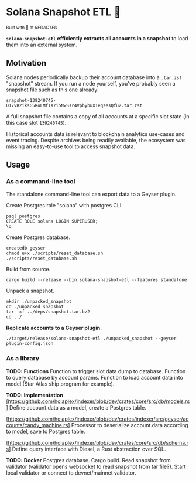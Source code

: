 # Solana Snapshot ETL 📸

<sub>Built with 🦀 at <em>REDACTED</em></sub>

**`solana-snapshot-etl` efficiently extracts all accounts in a snapshot** to load them into an external system.

## Motivation

Solana nodes periodically backup their account database into a `.tar.zst` "snapshot" stream.
If you run a node yourself, you've probably seen a snapshot file such as this one already:

```
snapshot-139240745-D17vR2iksG5RoLMfTX7i5NwSsr4VpbybuX1eqzesQfu2.tar.zst
```

A full snapshot file contains a copy of all accounts at a specific slot state (in this case slot `139240745`).

Historical accounts data is relevant to blockchain analytics use-cases and event tracing.
Despite archives being readily available, the ecosystem was missing an easy-to-use tool to access snapshot data.

## Usage

### As a command-line tool

The standalone command-line tool can export data to a Geyser plugin.

Create Postgres role "solana" with postgres CLI.

```shell
psql postgres
CREATE ROLE solana LOGIN SUPERUSER;
\q
```

Create Postgres database.

```shell
createdb geyser
chmod u+x ./scripts/reset_database.sh
./scripts/reset_database.sh
```

Build from source.

```shell
cargo build --release --bin solana-snapshot-etl --features standalone
```

Unpack a snapshot.

```shell
mkdir ./unpacked_snapshot
cd ./unpacked_snapshot
tar -xf ../deps/snapshot.tar.bz2
cd ../
```

**Replicate accounts to a Geyser plugin.**

```shell
./target/release/solana-snapshot-etl ./unpacked_snapshot --geyser plugin-config.json
```

### As a library

**TODO: Functions**
Function to trigger slot data dump to database.
Function to query database by account params.
Function to load account data into model (Star Atlas ship program for example).

**TODO: Implementation**
[https://github.com/holaplex/indexer/blob/dev/crates/core/src/db/models.rs]
Define account.data as a model, create a Postgres table.

[https://github.com/holaplex/indexer/blob/dev/crates/indexer/src/geyser/accounts/candy_machine.rs]
Processor to deserialize account.data according to model, save to Postgres table.

[https://github.com/holaplex/indexer/blob/dev/crates/core/src/db/schema.rs]
Define query interface with Diesel, a Rust abstraction over SQL.

**TODO: Docker**
Postgres database.
Cargo build. 
Read snapshot from validator (validator opens websocket to read snapshot from tar file?).
Start local validator or connect to devnet/mainnet validator.

